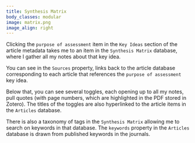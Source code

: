 ```yaml
---
title: Synthesis Matrix
body_classes: modular
image: matrix.png
image_align: right
---
```


Clicking the `purpose of assessment` item in the `Key Ideas` section of the article metadata takes me to an item in the `Synthesis Matrix` database, where I gather all my notes about that key idea.

You can see in the `Sources` property, links back to the article database corresponding to each article that references the `purpose of assessment` key idea.

Below that, you can see several toggles, each opening up to all my notes, pull quotes (with page numbers, which are highlighted in the PDF stored in Zotero). The titles of the toggles are also hyperlinked to the article items in the `Articles` database.

There is also a taxonomy of tags in the `Synthesis Matrix` allowing me to search on keywords in that database. The `keywords` property in the `Articles` database is drawn from published keywords in the journals.
